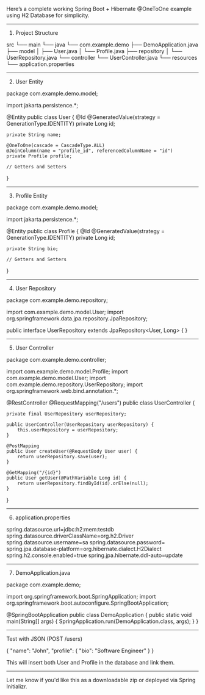 Here’s a complete working Spring Boot + Hibernate @OneToOne example using H2 Database for simplicity.


---

1. Project Structure

src
└── main
    └── java
        └── com.example.demo
            ├── DemoApplication.java
            ├── model
            │   ├── User.java
            │   └── Profile.java
            ├── repository
            │   └── UserRepository.java
            └── controller
                └── UserController.java
    └── resources
        └── application.properties


---

2. User Entity

package com.example.demo.model;

import jakarta.persistence.*;

@Entity
public class User {
    @Id
    @GeneratedValue(strategy = GenerationType.IDENTITY)
    private Long id;

    private String name;

    @OneToOne(cascade = CascadeType.ALL)
    @JoinColumn(name = "profile_id", referencedColumnName = "id")
    private Profile profile;

    // Getters and Setters
}


---

3. Profile Entity

package com.example.demo.model;

import jakarta.persistence.*;

@Entity
public class Profile {
    @Id
    @GeneratedValue(strategy = GenerationType.IDENTITY)
    private Long id;

    private String bio;

    // Getters and Setters
}


---

4. User Repository

package com.example.demo.repository;

import com.example.demo.model.User;
import org.springframework.data.jpa.repository.JpaRepository;

public interface UserRepository extends JpaRepository<User, Long> {
}


---

5. User Controller

package com.example.demo.controller;

import com.example.demo.model.Profile;
import com.example.demo.model.User;
import com.example.demo.repository.UserRepository;
import org.springframework.web.bind.annotation.*;

@RestController
@RequestMapping("/users")
public class UserController {

    private final UserRepository userRepository;

    public UserController(UserRepository userRepository) {
        this.userRepository = userRepository;
    }

    @PostMapping
    public User createUser(@RequestBody User user) {
        return userRepository.save(user);
    }

    @GetMapping("/{id}")
    public User getUser(@PathVariable Long id) {
        return userRepository.findById(id).orElse(null);
    }
}


---

6. application.properties

spring.datasource.url=jdbc:h2:mem:testdb
spring.datasource.driverClassName=org.h2.Driver
spring.datasource.username=sa
spring.datasource.password=
spring.jpa.database-platform=org.hibernate.dialect.H2Dialect
spring.h2.console.enabled=true
spring.jpa.hibernate.ddl-auto=update


---

7. DemoApplication.java

package com.example.demo;

import org.springframework.boot.SpringApplication;
import org.springframework.boot.autoconfigure.SpringBootApplication;

@SpringBootApplication
public class DemoApplication {
    public static void main(String[] args) {
        SpringApplication.run(DemoApplication.class, args);
    }
}


---

Test with JSON (POST /users)

{
  "name": "John",
  "profile": {
    "bio": "Software Engineer"
  }
}

This will insert both User and Profile in the database and link them.


---

Let me know if you'd like this as a downloadable zip or deployed via Spring Initializr.

